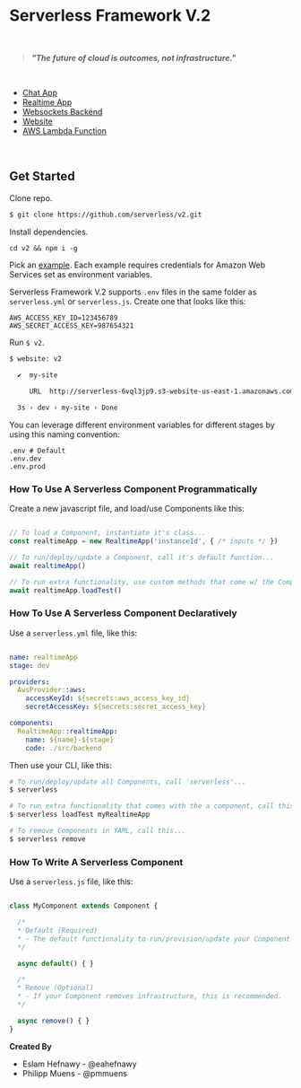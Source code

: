 # Serverless Framework V.2

&nbsp;

> _**"The future of cloud is outcomes, not infrastructure."**_

&nbsp;

* [Chat App](./examples/chat-app)
* [Realtime App](./examples/realtime-app)
* [Websockets Backend](./examples/socket)
* [Website](./examples/website)
* [AWS Lambda Function](./examples/aws-lambda)

&nbsp;

## Get Started

Clone repo.

```bash
$ git clone https://github.com/serverless/v2.git
```

Install dependencies.

```
cd v2 && npm i -g
```

Pick an [example](./examples). Each example requires credentials for Amazon Web Services set as environment variables.

Serverless Framework V.2 supports `.env` files in the same folder as `serverless.yml` or `serverless.js`.  Create one that looks like this:

```text
AWS_ACCESS_KEY_ID=123456789
AWS_SECRET_ACCESS_KEY=987654321
```

Run `$ v2`.

```bash
$ website: v2
  
  ✔  my-site

     URL  http://serverless-6vql3jp9.s3-website-us-east-1.amazonaws.com

  3s › dev › my-site › Done
```

You can leverage different environment variables for different stages by using this naming convention:

```
.env # Default
.env.dev
.env.prod
```

### How To Use A Serverless Component Programmatically

Create a new javascript file, and load/use Components like this:

```javascript

// To load a Component, instantiate it's class...
const realtimeApp = new RealtimeApp('instanceId', { /* inputs */ })

// To run/deploy/update a Component, call it's default function...
await realtimeApp()

// To run extra functionality, use custom methods that come w/ the Component...
await realtimeApp.loadTest()
```

### How To Use A Serverless Component Declaratively

Use a `serverless.yml` file, like this:

```yaml

name: realtimeApp
stage: dev

providers:
  AwsProvider::aws:
    accessKeyId: ${secrets:aws_access_key_id}
    secretAccessKey: ${secrets:secret_access_key}

components:
  RealtimeApp::realtimeApp:
    name: ${name}-${stage}
    code: ./src/backend
```

Then use your CLI, like this:

```bash
# To run/deploy/update all Components, call 'serverless'...
$ serverless

# To run extra functionality that comes with the a component, call this...
$ serverless loadTest myRealtimeApp

# To remove Components in YAML, call this...
$ serverless remove
```

### How To Write A Serverless Component

Use a `serverless.js` file, like this:

```javascript

class MyComponent extends Component {

  /*
  * Default (Required)
  * - The default functionality to run/provision/update your Component
  */

  async default() { }

  /*
  * Remove (Optional)
  * - If your Component removes infrastructure, this is recommended.
  */

  async remove() { }
}

```

**Created By**

* Eslam Hefnawy - @eahefnawy
* Philipp Muens - @pmmuens
